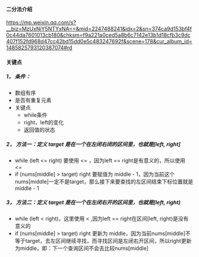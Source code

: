 #### 二分法介绍
https://mp.weixin.qq.com/s?__biz=MzUxNjY5NTYxNA==&mid=2247488241&idx=2&sn=374ca9d153bf4f0c44da7601013cb180&chksm=f9a221a0ced5a8b6c7142e13b1d18cfb3c9dc407f152fd968d47cc42bd15dd0e5c483247692f&scene=178&cur_album_id=1485825793120387074#rd

#### 关键点
##### 1， 条件：
- 数组有序
- 是否有重复元素
- 关键点
    - while条件
    - right，left的变化
    - 返回值的状态

##### 2， 方法一：定义 target 是在一个在左闭右闭的区间里，也就是[left, right]
- while (left <= right) 要使用 <= ，因为left == right是有意义的，所以使用 <=
- if (nums[middle] > target) right 要赋值为 middle - 1，因为当前这个nums[middle]一定不是target，那么接下来要查找的左区间结束下标位置就是 middle - 1

##### 3， 方法二：定义 target 是在一个在左闭右开的区间里，也就是[left, right) 
- while (left < right)，这里使用 < ,因为left == right在区间[left, right)是没有意义的
- if (nums[middle] > target) right 更新为 middle，因为当前nums[middle]不等于target，去左区间继续寻找，而寻找区间是左闭右开区间，所以right更新为middle，即：下一个查询区间不会去比较nums[middle]
